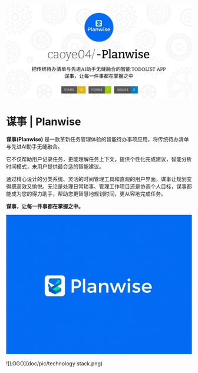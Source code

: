 ![Planwise](doc/pic/Planwise.png)

# 谋事 | Planwise

**谋事(Planwise)** 是一款革新任务管理体验的智能待办事项应用，将传统待办清单与先进AI助手无缝融合。

它不仅帮助用户记录任务，更能理解任务上下文，提供个性化完成建议，智能分析时间模式，未用户提供最合适的智能建议。

通过精心设计的分类系统、灵活的时间管理工具和直观的用户界面，谋事让规划变得既高效又愉悦。无论是处理日常琐事、管理工作项目还是协调个人目标，谋事都能成为您的得力助手，帮助您更智慧地规划时间，更从容地完成任务。

**谋事，让每一件事都在掌握之中。**

![LOGO](doc/pic/LOGO.png)

![LOGO](doc/pic/technology stack.png)

